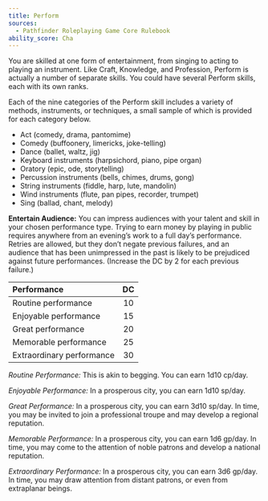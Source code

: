 ```yaml
---
title: Perform
sources:
  - Pathfinder Roleplaying Game Core Rulebook
ability_score: Cha
---
```


You are skilled at one form of entertainment, from singing to acting to playing an instrument. Like Craft, Knowledge, and Profession, Perform is actually a number of separate skills. You could have several Perform skills, each with its own ranks.

Each of the nine categories of the Perform skill includes a variety of methods, instruments, or techniques, a small sample of which is provided for each category below.

- Act (comedy, drama, pantomime)
- Comedy (buffoonery, limericks, joke-telling)
- Dance (ballet, waltz, jig)
- Keyboard instruments (harpsichord, piano, pipe organ)
- Oratory (epic, ode, storytelling)
- Percussion instruments (bells, chimes, drums, gong)
- String instruments (fiddle, harp, lute, mandolin)
- Wind instruments (flute, pan pipes, recorder, trumpet)
- Sing (ballad, chant, melody)

**Entertain Audience:** You can impress audiences with your talent and skill in your chosen performance type. Trying to earn money by playing in public requires anywhere from an evening’s work to a full day’s performance. Retries are allowed, but they don’t negate previous failures, and an audience that has been unimpressed in the past is likely to be prejudiced against future performances. (Increase the DC by 2 for each previous failure.)

| Performance               | DC |
|:--------------------------|:--:|
| Routine performance       | 10 |
| Enjoyable performance     | 15 |
| Great performance         | 20 |
| Memorable performance     | 25 |
| Extraordinary performance | 30 |

*Routine Performance:* This is akin to begging. You can earn 1d10 cp/day.

*Enjoyable Performance:* In a prosperous city, you can earn 1d10 sp/day.

*Great Performance:* In a prosperous city, you can earn 3d10 sp/day. In time, you may be invited to join a professional troupe and may develop a regional reputation.

*Memorable Performance:* In a prosperous city, you can earn 1d6 gp/day. In time, you may come to the attention of noble patrons and develop a national reputation.

*Extraordinary Performance:* In a prosperous city, you can earn 3d6 gp/day. In time, you may draw attention from distant patrons, or even from extraplanar beings.
